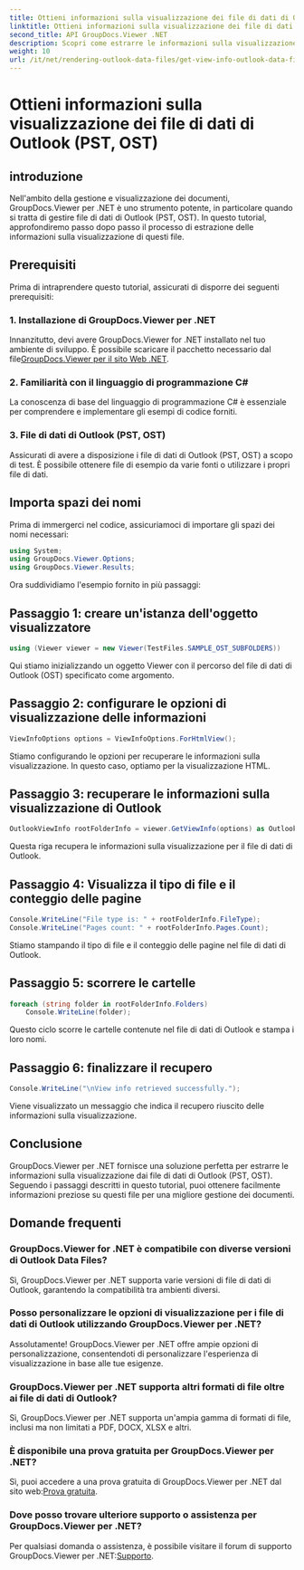 ```yaml
---
title: Ottieni informazioni sulla visualizzazione dei file di dati di Outlook (PST, OST)
linktitle: Ottieni informazioni sulla visualizzazione dei file di dati di Outlook (PST, OST)
second_title: API GroupDocs.Viewer .NET
description: Scopri come estrarre le informazioni sulla visualizzazione dai file di dati di Outlook (PST, OST) utilizzando GroupDocs.Viewer per .NET. Migliora le tue capacità di gestione dei documenti senza sforzo.
weight: 10
url: /it/net/rendering-outlook-data-files/get-view-info-outlook-data-file/
---
```


# Ottieni informazioni sulla visualizzazione dei file di dati di Outlook (PST, OST)

## introduzione
Nell'ambito della gestione e visualizzazione dei documenti, GroupDocs.Viewer per .NET è uno strumento potente, in particolare quando si tratta di gestire file di dati di Outlook (PST, OST). In questo tutorial, approfondiremo passo dopo passo il processo di estrazione delle informazioni sulla visualizzazione di questi file.
## Prerequisiti
Prima di intraprendere questo tutorial, assicurati di disporre dei seguenti prerequisiti:
### 1. Installazione di GroupDocs.Viewer per .NET
 Innanzitutto, devi avere GroupDocs.Viewer for .NET installato nel tuo ambiente di sviluppo. È possibile scaricare il pacchetto necessario dal file[GroupDocs.Viewer per il sito Web .NET](https://releases.groupdocs.com/viewer/net/).
### 2. Familiarità con il linguaggio di programmazione C#
La conoscenza di base del linguaggio di programmazione C# è essenziale per comprendere e implementare gli esempi di codice forniti.
### 3. File di dati di Outlook (PST, OST)
Assicurati di avere a disposizione i file di dati di Outlook (PST, OST) a scopo di test. È possibile ottenere file di esempio da varie fonti o utilizzare i propri file di dati.

## Importa spazi dei nomi
Prima di immergerci nel codice, assicuriamoci di importare gli spazi dei nomi necessari:
```csharp
using System;
using GroupDocs.Viewer.Options;
using GroupDocs.Viewer.Results;
```

Ora suddividiamo l'esempio fornito in più passaggi:
## Passaggio 1: creare un'istanza dell'oggetto visualizzatore
```csharp
using (Viewer viewer = new Viewer(TestFiles.SAMPLE_OST_SUBFOLDERS))
```
Qui stiamo inizializzando un oggetto Viewer con il percorso del file di dati di Outlook (OST) specificato come argomento.
## Passaggio 2: configurare le opzioni di visualizzazione delle informazioni
```csharp
ViewInfoOptions options = ViewInfoOptions.ForHtmlView();
```
Stiamo configurando le opzioni per recuperare le informazioni sulla visualizzazione. In questo caso, optiamo per la visualizzazione HTML.
## Passaggio 3: recuperare le informazioni sulla visualizzazione di Outlook
```csharp
OutlookViewInfo rootFolderInfo = viewer.GetViewInfo(options) as OutlookViewInfo;
```
Questa riga recupera le informazioni sulla visualizzazione per il file di dati di Outlook.
## Passaggio 4: Visualizza il tipo di file e il conteggio delle pagine
```csharp
Console.WriteLine("File type is: " + rootFolderInfo.FileType);
Console.WriteLine("Pages count: " + rootFolderInfo.Pages.Count);
```
Stiamo stampando il tipo di file e il conteggio delle pagine nel file di dati di Outlook.
## Passaggio 5: scorrere le cartelle
```csharp
foreach (string folder in rootFolderInfo.Folders)
    Console.WriteLine(folder);
```
Questo ciclo scorre le cartelle contenute nel file di dati di Outlook e stampa i loro nomi.
## Passaggio 6: finalizzare il recupero
```csharp
Console.WriteLine("\nView info retrieved successfully.");
```
Viene visualizzato un messaggio che indica il recupero riuscito delle informazioni sulla visualizzazione.

## Conclusione
GroupDocs.Viewer per .NET fornisce una soluzione perfetta per estrarre le informazioni sulla visualizzazione dai file di dati di Outlook (PST, OST). Seguendo i passaggi descritti in questo tutorial, puoi ottenere facilmente informazioni preziose su questi file per una migliore gestione dei documenti.
## Domande frequenti
### GroupDocs.Viewer for .NET è compatibile con diverse versioni di Outlook Data Files?
Sì, GroupDocs.Viewer per .NET supporta varie versioni di file di dati di Outlook, garantendo la compatibilità tra ambienti diversi.
### Posso personalizzare le opzioni di visualizzazione per i file di dati di Outlook utilizzando GroupDocs.Viewer per .NET?
Assolutamente! GroupDocs.Viewer per .NET offre ampie opzioni di personalizzazione, consentendoti di personalizzare l'esperienza di visualizzazione in base alle tue esigenze.
### GroupDocs.Viewer per .NET supporta altri formati di file oltre ai file di dati di Outlook?
Sì, GroupDocs.Viewer per .NET supporta un'ampia gamma di formati di file, inclusi ma non limitati a PDF, DOCX, XLSX e altri.
### È disponibile una prova gratuita per GroupDocs.Viewer per .NET?
 Sì, puoi accedere a una prova gratuita di GroupDocs.Viewer per .NET dal sito web:[Prova gratuita](https://releases.groupdocs.com/).
### Dove posso trovare ulteriore supporto o assistenza per GroupDocs.Viewer per .NET?
 Per qualsiasi domanda o assistenza, è possibile visitare il forum di supporto GroupDocs.Viewer per .NET:[Supporto](https://forum.groupdocs.com/c/viewer/9).